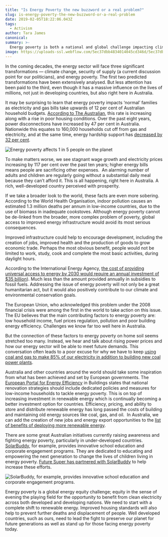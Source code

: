 ```yaml
---
title: "Is Energy Poverty the new buzzword or a real problem?"
slug: is-energy-poverty-the-new-buzzword-or-a-real-problem
date: 2019-02-05T18:22:06.043Z
tags: 
  - Activism
author: Tara James
canonical: 
summary: >-
  Energy poverty is both a national and global challenge impacting climate change prevention efforts and basic human survival - a problem that can only be solved by increasing awareness and demanding investment and focus on its solution.
image: https://uploads-ssl.webflow.com/5ec37dbb4834014045cd346d/5ec37dbc4834010a48cd3da3_AdobeStock_96317960%20(1).jpeg
---
```


In the coming decades, the energy sector will face three significant transformations — climate change, security of supply (a current discussion point for our politicians), and energy poverty. The first two predicted transformations have been extensively analysed. But less attention has been paid to the third, even though it has a massive influence on the lives of millions, not just in developing countries, but also right here in Australia.

It may be surprising to learn that energy poverty impacts ‘normal’ families as electricity and gas bills take upwards of 12 per cent of Australian household budgets. [According to The Australian](https://www.theaustralian.com.au/news/nation/energy-poverty-hits-42000-families/news-story/bdee4ea602bde0672f261dd115c7d89e), this rate is increasing along with a rise in poor housing conditions. Over the past eight years, power disconnections have increased by 47 per cent in Australia. Nationwide this equates to 160,000 households cut off from gas and electricity, and at the same time, energy hardship support has [decreased by 32 per cent](https://www.thefifthestate.com.au/columns/spinifex/energy-poverty-urgently-end-2/).

![Energy poverty affects 1 in 5 people on the planet](https://uploads-ssl.webflow.com/5ec37dbb4834014045cd346d/5ec37dbc483401b7c5cd3d9a_Screen%20Shot%202019-01-16%20at%2012.01.53%20pm.png)

To make matters worse, we see stagnant wage growth and electricity prices increasing by 117 per cent over the past ten years; higher energy bills means people are sacrificing other expenses.  An alarming number of adults and children are regularly going without a substantial daily meal because they can’t afford it. This is all happening, right here in Australia. A rich, well-developed country perceived with prosperity.

If we take a broader look to the world, these facts are even more sobering. According to the World Health Organisation, indoor pollution causes an estimated 1.3 million deaths per annum in low-income countries, due to the use of biomass in inadequate cookstoves. Although energy poverty cannot be de-linked from the broader, more complex problem of poverty, global access to improved energy infrastructure would avoid its most serious consequences.

Improved infrastructure could help to encourage development, including the creation of jobs, improved health and the production of goods to grow economic trade. Perhaps the most obvious benefit, people would not be limited to work, study, cook and complete the most basic activities, during daylight hours.

According to the International Energy Agency, [the cost of providing universal access to energy by 2030 would require an annual investment of $35 billion](http://www.sciencedirect.com/journal/renewable-and-sustainable-energy-reviews/vol/47/suppl/C)). Much less than the amount provided annually in subsidies to fossil fuels. Addressing the issue of energy poverty will not only be a great humanitarian act, but it would also positively contribute to our climate and environmental conservation goals.

The European Union, who acknowledged this problem under the 2008 financial crisis were among the first in the world to take action on this issue. The EU believes that the main contributing factors to energy poverty are: low household income, fuel prices regulation, pollution and poor building energy efficiency. Challenges we know far too well here in Australia.

But the connection of these factors to energy poverty on home soil seems stretched too many. Instead, we hear and talk about rising power prices and how our energy sector will be able to meet future demands. This conversation often leads to a poor excuse for why we have to keep [using coal and gas to make 85% of our electricity in addition to building new coal power plants](https://www.energy.gov.au/government-priorities/energy-supply).

Australia and other countries around the world should take some inspiration from what has been achieved and set by European governments. The [European Portal for Energy Efficiency](https://www.energypoverty.eu/) in Buildings states that national renovation strategies should include dedicated policies and measures for low-income households to tackle energy poverty. This is on top of increasing investment in renewable energy which is continually becoming a better investment option for countries. Efficiency, pricing, and ability to store and distribute renewable energy has long passed the costs of building and maintaining old energy sources like coal, gas, and oil.  In Australia, we can add the creation of new jobs and energy export opportunities to the [list of benefits of deploying more renewable energy](http://www.buildup.eu/en/news/overview-energy-poverty-europe-policies-and-recent-initiatives-0).

There are some great Australian initiatives currently raising awareness and fighting energy poverty, particularly in under-developed countries. [SolarBuddy](https://solarbuddy.org/home), for example, provides innovative school education and corporate engagement programs. They are dedicated to educating and empowering the next generation to change the lives of children living in energy poverty. [Future Super has partnered with SolarBuddy](https://www.myfuturesuper.com.au/shift/solar-buddy) to help increase these efforts.

![SolarBuddy, for example, provides innovative school education and corporate engagement programs. ](https://uploads-ssl.webflow.com/5ec37dbb4834014045cd346d/5ec37dbc4834016cafcd3ded_Screen%20Shot%202019-01-16%20at%2012.02.42%20pm.png)

Energy poverty is a global energy equity challenge; equity in the sense of evening the playing field for the opportunity to benefit from clean electricity across both developed and developing nations. We need to start with a complete shift to renewable energy. Improved housing standards will also help to prevent further deaths and displacement of people. Well developed countries, such as ours, need to lead the fight to preserve our planet for future generations as well as stand up for those facing energy poverty today.

